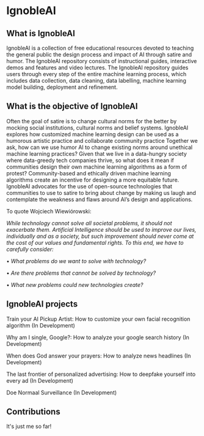 # IgnobleAI

## What is IgnobleAI

IgnobleAI is a collection of free educational resources devoted to teaching the general public the design process and impact of AI through satire and humor.  The IgnobleAI repository consists of instructional guides, interactive demos and features and video lectures. The IgnobleAI repository guides users through every step of the entire machine learning process, which includes data collection, data cleaning, data labelling, machine learning model building, deployment and refinement.


## What is the objective of IgnobleAI

Often the goal of satire is to change cultural norms for the better by mocking social institutions, cultural norms and belief systems. IgnobleAI explores how customized machine learning design can be used as a humorous artistic practice and collaborate community practice Together we ask, how can we use humor AI to change existing norms around unethical machine learning practices? Given that we live in a data-hungry society where data-greedy tech companies thrive, so what does it mean if communities design their own machine learning algorithms as a form of protest? Community-based and ethically driven machine learning algorithms create an incentive for designing a more equitable future. IgnobleAI advocates for the use of open-source technologies that communities to use to satire to bring about change by making us laugh and contemplate the weakness and flaws around AI’s design and applications. 

To quote Wojciech Wiewiórowski:

_While technology cannot solve all societal problems, it should not exacerbate them. Artificial Intelligence should be used to improve our lives, individually and as a society, but such improvement should never come at the cost of our values and fundamental rights. To this end, we have to carefully consider:_

•    _What problems do we want to solve with technology?_

•    _Are there problems that cannot be solved by technology?_

•    _What new problems could new technologies create?_

## IgnobleAI projects

Train your AI Pickup Artist: How to customize your own facial recognition algorithm (In Development)

Why am I single, Google?: How to analyze your google search history (In Development)

When does God answer your prayers: How to analyze news headlines (In Development)

The last frontier of personalized advertising: How to deepfake yourself into every ad (In Development)

Doe Normaal Surveillance (In Development)

## Contributions

It's just me so far!
